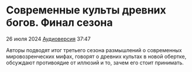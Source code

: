 # Современные культы древних богов. Финал сезона

26 июля 2024 [Аудиоверсия](https://paradoks-pinkera-pilotnyy-vypusk.simplecast.com/episodes/final3) 37:47

Авторы подводят итог третьего сезона размышлений о современных мировозренческих мифах, говорят о древних культах в новой обертке, обсуждают противоядие от иллюзий и то, зачем его стоит принимать.
